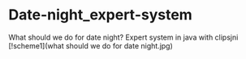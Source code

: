 # Date-night_expert-system
What should we do for date night? Expert system in java with clipsjni
[!scheme1](what should we do for date night.jpg)
